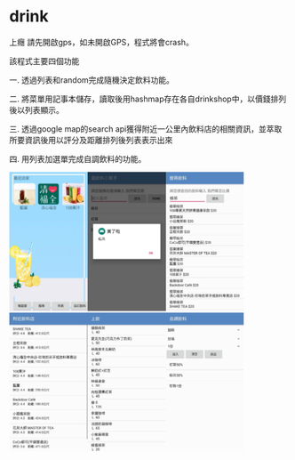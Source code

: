# drink
上癮
請先開啟gps，如未開啟GPS，程式將會crash。  

該程式主要四個功能  

一. 透過列表和random完成隨機決定飲料功能。  

二. 將菜單用記事本儲存，讀取後用hashmap存在各自drinkshop中，以價錢排列後以列表顯示。  

三. 透過google map的search api獲得附近一公里內飲料店的相關資訊，並萃取所要資訊後用以評分及距離排列後列表表示出來  

四. 用列表加選單完成自調飲料的功能。  

<div style="float:none;clear:both;">
  <img src="https://github.com/Gabe105502521/drink/blob/master/195025.jpg" height="250" /><img src="https://github.com/Gabe105502521/drink/blob/master/195024.jpg" height="250" /><img src="https://github.com/Gabe105502521/drink/blob/master/195018.jpg" height="250" /><img src="https://github.com/Gabe105502521/drink/blob/master/195019.jpg" height="250" /><img src="https://github.com/Gabe105502521/drink/blob/master/195020.jpg" height="250" /><img src="https://github.com/Gabe105502521/drink/blob/master/195022.jpg" height="250" />
</div>
